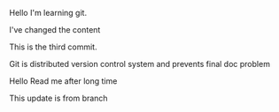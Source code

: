 Hello I'm learning git.

I've changed the content

This is the third commit.

Git is distributed version control system and prevents final doc problem

Hello Read me after long time 

This update is from branch
